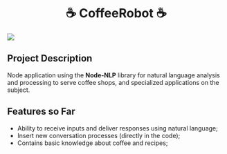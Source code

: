 <h1 align="center">☕ CoffeeRobot ☕</h1>
<img loading="lazy" src="https://img.shields.io/badge/version%20-%201.0%20-%20blue" />

<h2>Project Description</h2>
Node application using the <b>Node-NLP</b> library for natural language analysis and processing to serve coffee shops, and specialized applications on the subject.

<h2>Features so Far</h2>
<ul>
  <li>Ability to receive inputs and deliver responses using natural language;</li>
  <li>Insert new conversation processes (directly in the code);</li>
  <li>Contains basic knowledge about coffee and recipes;</li>
</ul>
